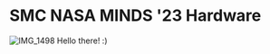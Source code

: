 # SMC NASA MINDS '23 Hardware
![IMG_1498](https://user-images.githubusercontent.com/19840760/224315198-c74bb8ee-8ec7-4c57-a928-fdf27900bcb6.jpeg)
Hello there! :)

